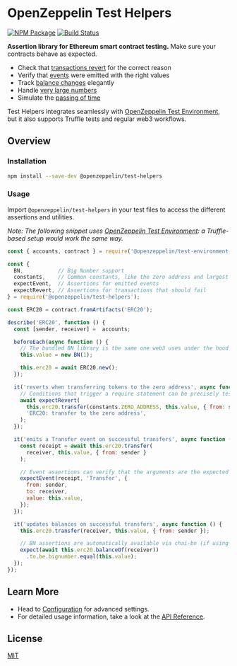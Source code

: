 # OpenZeppelin Test Helpers

[![NPM Package](https://img.shields.io/npm/v/@openzeppelin/test-helpers.svg)](https://www.npmjs.org/package/@openzeppelin/test-helpers)
[![Build Status](https://travis-ci.com/OpenZeppelin/openzeppelin-test-helpers.svg?branch=master)](https://travis-ci.com/OpenZeppelin/openzeppelin-test-helpers)

**Assertion library for Ethereum smart contract testing.** Make sure your contracts behave as expected.

 * Check that [transactions revert](docs/modules/ROOT/pages/api.adoc#expect-revert) for the correct reason
 * Verify that [events](docs/modules/ROOT/pages/api.adoc#expect-event) were emitted with the right values
 * Track [balance changes](docs/modules/ROOT/pages/api.adoc#balance) elegantly
 * Handle [very large numbers](docs/modules/ROOT/pages/api.adoc#bn)
 * Simulate the [passing of time](docs/modules/ROOT/pages/api.adoc#time)

Test Helpers integrates seamlessly with [OpenZeppelin Test Environment](https://github.com/OpenZeppelin/openzeppelin-test-environment), but it also supports Truffle tests and regular web3 workflows.

## Overview

### Installation

```bash
npm install --save-dev @openzeppelin/test-helpers
```

### Usage

Import `@openzeppelin/test-helpers` in your test files to access the different assertions and utilities.

_Note: The following snippet uses [OpenZeppelin Test Environment](https://github.com/OpenZeppelin/openzeppelin-test-environment): a Truffle-based setup would work the same way._

```javascript
const { accounts, contract } = require('@openzeppelin/test-environment');

const {
  BN,           // Big Number support
  constants,    // Common constants, like the zero address and largest integers
  expectEvent,  // Assertions for emitted events
  expectRevert, // Assertions for transactions that should fail
} = require('@openzeppelin/test-helpers');

const ERC20 = contract.fromArtifacts('ERC20');

describe('ERC20', function () {
  const [sender, receiver] =  accounts;

  beforeEach(async function () {
    // The bundled BN library is the same one web3 uses under the hood
    this.value = new BN(1);

    this.erc20 = await ERC20.new();
  });

  it('reverts when transferring tokens to the zero address', async function () {
    // Conditions that trigger a require statement can be precisely tested
    await expectRevert(
      this.erc20.transfer(constants.ZERO_ADDRESS, this.value, { from: sender }),
      'ERC20: transfer to the zero address',
    );
  });

  it('emits a Transfer event on successful transfers', async function () {
    const receipt = await this.erc20.transfer(
      receiver, this.value, { from: sender }
    );

    // Event assertions can verify that the arguments are the expected ones
    expectEvent(receipt, 'Transfer', {
      from: sender,
      to: receiver,
      value: this.value,
    });
  });

  it('updates balances on successful transfers', async function () {
    this.erc20.transfer(receiver, this.value, { from: sender });

    // BN assertions are automatically available via chai-bn (if using Chai)
    expect(await this.erc20.balanceOf(receiver))
      .to.be.bignumber.equal(this.value);
  });
});
```

## Learn More

* Head to [Configuration](docs/modules/ROOT/pages/configuration.adoc) for advanced settings.
* For detailed usage information, take a look at the [API Reference](docs/modules/ROOT/pages/api.adoc).


## License

[MIT](LICENSE)
